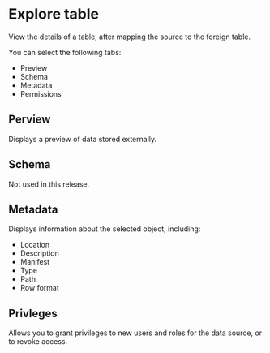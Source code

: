 # Explore table
View the details of a table, after mapping the source to the foreign table.

You can select the following tabs:

- Preview
- Schema
- Metadata
- Permissions

## Perview

Displays a preview of data stored externally.

## Schema

Not used in this release.

## Metadata
Displays information about the selected object, including:
- Location
- Description
- Manifest
- Type
- Path
- Row format

## Privleges

Allows you to grant privileges to new users and roles for the data source, or to revoke access. 